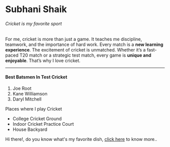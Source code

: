 # Subhani Shaik
###### Cricket is my favorite sport

For me, cricket is more than just a game. It teaches me discipline, teamwork, and the importance of hard work. Every match is a **new learning experience**. The excitement of cricket is unmatched. Whether it’s a fast-paced T20 match or a strategic test match, every game is **unique and enjoyable**. That’s why I love cricket.

---

#### Best Batsmen In Test Cricket
1. Joe Root
2. Kane Williamson
3. Daryl Mitchell

Places where I play Cricket
* College Cricket Ground
* Indoor Cricket Practice Court
* House Backyard

Hi there!, do you know what's my favorite dish, [click here](MyDish.md) to know more..

